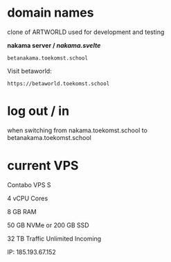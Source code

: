 # domain names

clone of ARTWORLD used for development and testing

**nakama server / _nakama.svelte_**

    betanakama.toekomst.school

Visit betaworld:

    https://betaworld.toekomst.school

# log out / in 
when switching from nakama.toekomst.school to betanakama.toekomst.school

# current VPS
Contabo VPS S

4 vCPU Cores

8 GB RAM

50 GB NVMe or 200 GB SSD

32 TB Traffic Unlimited Incoming

IP: 185.193.67.152